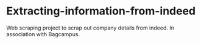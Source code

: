 # Extracting-information-from-indeed
Web scraping project to scrap out company details from indeed. In association with Bagcampus.
